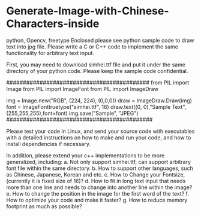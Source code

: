 # Generate-Image-with-Chinese-Characters-inside
python, Opencv, freetype
Enclosed please see python sample code to draw text into jpg file.
Please write a C or C++ code to implement the same functionality for arbitrary text input.

First, you may need to download simhei.ttf file and put it under the same directory of your python code.
Please keep the sample code confidential.

###########################################
from PIL import Image
from PIL import ImageFont
from PIL import ImageDraw 

img = Image.new("RGB", (224, 224), (0,0,0))
draw = ImageDraw.Draw(img)
font = ImageFonttruetype("simhei.ttf", 16)
draw.text((0, 0),"Sample Text",(255,255,255),font=font)
img.save("Sample", "JPEG")
############################################

Please test your code in Linux, and send your source code with executables with a detailed instructions on how to make and run your code, and how to install dependencies if necessary.

In addition, please extend your c++ implementations to be more generalized, 
including: 
a. Not only support simhei.ttf, can support arbitrary font file within the same directory.
b. How to support other languages, such as Chinese, Japanese, Korean and etc.
c. How to Change your Fontsize, (currently it is fixed size of 16)?
d. How to fit in long text input that needs more than one line and needs to change into another line within the image?
e. How to change the position in the image for the first word of the text?
 f. How to optimize your code and make it faster?
 g. How to reduce memory footprint as much as possible?
